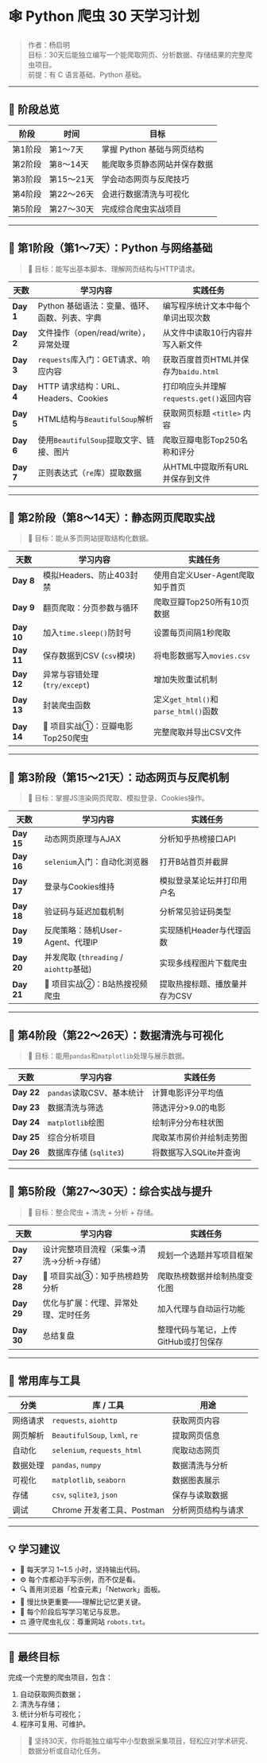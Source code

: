 # 🕸️ Python 爬虫 30 天学习计划

> 作者：杨启明  
> 目标：30天后能独立编写一个能爬取网页、分析数据、存储结果的完整爬虫项目。  
> 前提：有 C 语言基础、Python 基础。

---

## 🧭 阶段总览

| 阶段 | 时间 | 目标 |
|------|------|------|
| 第1阶段 | 第1～7天 | 掌握 Python 基础与网页结构 |
| 第2阶段 | 第8～14天 | 能爬取多页静态网站并保存数据 |
| 第3阶段 | 第15～21天 | 学会动态网页与反爬技巧 |
| 第4阶段 | 第22～26天 | 会进行数据清洗与可视化 |
| 第5阶段 | 第27～30天 | 完成综合爬虫实战项目 |

---

## 📘 第1阶段（第1～7天）：Python 与网络基础

> 🎯 目标：能写出基本脚本、理解网页结构与HTTP请求。

| 天数 | 学习内容 | 实践任务 |
|------|------------|------------|
| **Day 1** | Python 基础语法：变量、循环、函数、列表、字典 | 编写程序统计文本中每个单词出现次数 |
| **Day 2** | 文件操作（open/read/write），异常处理 | 从文件中读取10行内容并写入新文件 |
| **Day 3** | `requests`库入门：GET请求、响应内容 | 获取百度首页HTML并保存为`baidu.html` |
| **Day 4** | HTTP 请求结构：URL、Headers、Cookies | 打印响应头并理解`requests.get()`返回内容 |
| **Day 5** | HTML结构与`BeautifulSoup`解析 | 获取网页标题 `<title>` 内容 |
| **Day 6** | 使用`BeautifulSoup`提取文字、链接、图片 | 爬取豆瓣电影Top250名称和评分 |
| **Day 7** | 正则表达式（`re`库）提取数据 | 从HTML中提取所有URL并保存到文件 |

---

## 📗 第2阶段（第8～14天）：静态网页爬取实战

> 🎯 目标：能从多页网站提取结构化数据。

| 天数 | 学习内容 | 实践任务 |
|------|------------|------------|
| **Day 8** | 模拟Headers、防止403封禁 | 使用自定义User-Agent爬取知乎首页 |
| **Day 9** | 翻页爬取：分页参数与循环 | 爬取豆瓣Top250所有10页数据 |
| **Day 10** | 加入`time.sleep()`防封号 | 设置每页间隔1秒爬取 |
| **Day 11** | 保存数据到CSV (`csv`模块) | 将电影数据写入`movies.csv` |
| **Day 12** | 异常与容错处理 (`try/except`) | 增加失败重试机制 |
| **Day 13** | 封装爬虫函数 | 定义`get_html()`和`parse_html()`函数 |
| **Day 14** | 🧩 项目实战①：豆瓣电影Top250爬虫 | 完整爬取并导出CSV文件 |

---

## 📙 第3阶段（第15～21天）：动态网页与反爬机制

> 🎯 目标：掌握JS渲染网页爬取、模拟登录、Cookies操作。

| 天数 | 学习内容 | 实践任务 |
|------|------------|------------|
| **Day 15** | 动态网页原理与AJAX | 分析知乎热榜接口API |
| **Day 16** | `selenium`入门：自动化浏览器 | 打开B站首页并截屏 |
| **Day 17** | 登录与Cookies维持 | 模拟登录某论坛并打印用户名 |
| **Day 18** | 验证码与延迟加载机制 | 分析常见验证码类型 |
| **Day 19** | 反爬策略：随机User-Agent、代理IP | 实现随机Header与代理函数 |
| **Day 20** | 并发爬取 (`threading` / `aiohttp`基础) | 实现多线程图片下载爬虫 |
| **Day 21** | 🧩 项目实战②：B站热搜视频爬虫 | 提取热搜标题、播放量并存为CSV |

---

## 📒 第4阶段（第22～26天）：数据清洗与可视化

> 🎯 目标：能用`pandas`和`matplotlib`处理与展示数据。

| 天数 | 学习内容 | 实践任务 |
|------|------------|------------|
| **Day 22** | `pandas`读取CSV、基本统计 | 计算电影评分平均值 |
| **Day 23** | 数据清洗与筛选 | 筛选评分>9.0的电影 |
| **Day 24** | `matplotlib`绘图 | 绘制评分分布柱状图 |
| **Day 25** | 综合分析项目 | 爬取某市房价并绘制走势图 |
| **Day 26** | 数据库存储 (`sqlite3`) | 将数据写入SQLite并查询 |

---

## 📔 第5阶段（第27～30天）：综合实战与提升

> 🎯 目标：整合爬虫 + 清洗 + 分析 + 存储。

| 天数 | 学习内容 | 实践任务 |
|------|------------|------------|
| **Day 27** | 设计完整项目流程（采集→清洗→分析→存储） | 规划一个选题并写项目框架 |
| **Day 28** | 🧩 项目实战③：知乎热榜趋势分析 | 爬取热榜数据并绘制热度变化图 |
| **Day 29** | 优化与扩展：代理、异常处理、定时任务 | 加入代理与自动运行功能 |
| **Day 30** | 总结复盘 | 整理代码与笔记，上传GitHub或打包保存 |

---

## 🧰 常用库与工具

| 分类 | 库 / 工具 | 用途 |
|------|-------------|------|
| 网络请求 | `requests`, `aiohttp` | 获取网页内容 |
| 网页解析 | `BeautifulSoup`, `lxml`, `re` | 提取网页信息 |
| 自动化 | `selenium`, `requests_html` | 爬取动态网页 |
| 数据处理 | `pandas`, `numpy` | 数据清洗与分析 |
| 可视化 | `matplotlib`, `seaborn` | 数据图表展示 |
| 存储 | `csv`, `sqlite3`, `json` | 保存与读取数据 |
| 调试 | Chrome 开发者工具、Postman | 分析网页结构与请求 |

---

## 💡 学习建议

- 🧠 每天学习 1~1.5 小时，坚持输出代码。
- ⚙️ 每个库都动手写示例，而不仅是看。
- 🔍 善用浏览器「检查元素」「Network」面板。
- 🐢 慢比快更重要——理解比记忆更关键。
- 📓 每个阶段后写学习笔记与反思。
- ⚖️ 遵守爬虫礼仪：尊重网站 `robots.txt`。

---

## 🎯 最终目标

完成一个完整的爬虫项目，包含：
1. 自动获取网页数据；
2. 清洗与存储；
3. 统计分析与可视化；
4. 程序可复用、可维护。

> 💬 坚持30天，你将能独立编写中小型数据采集项目，轻松应对学术研究、数据分析或自动化任务。
